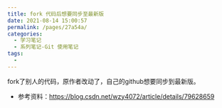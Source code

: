 ```yaml
---
title: fork 代码后想要同步至最新版
date: 2021-08-14 15:00:57
permalink: /pages/27a54a/
categories:
  - 学习笔记
  - 系列笔记-Git 使用笔记
tags:
  - 
---
```

fork了别人的代码，原作者改动了，自己的github想要同步到最新版。

- 参考资料：https://blog.csdn.net/wzy4072/article/details/79628659

